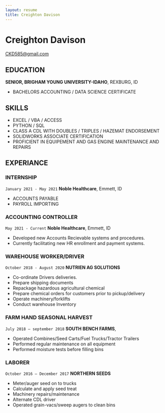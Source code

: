 ```yaml
---
layout: resume
title: Creighton Davison
---
```

# Creighton Davison


<div id="webaddress">
<a href="CKD585@gmail.com">CKD585@gmail.com</a>



## EDUCATION


__SENIOR, BRIGHAM YOUNG UNIVERSITY-IDAHO__, REXBURG, ID

- BACHELORS ACCOUNTING / DATA SCIENCE CERTIFICATE

## SKILLS

- EXCEL / VBA / ACCESS
- PYTHON / SQL
- CLASS A CDL WITH DOUBLES / TRIPLES / HAZEMAT ENDORSEMENT
- SOLIDWORKS ASSOCIATE CERTIFICATION
- PROFICIENT IN EQUIPEMENT AND GAS ENGINE MAINTENANCE AND REPAIRS

## EXPERIANCE

### INTERNSHIP

`January 2021 - May 2021`
__Noble Healthcare__, Emmett, ID

- ACCOUNTS PAYABLE
- PAYROLL IMPORTING

### ACCOUNTING CONTROLLER

`May 2021 - Current`
__Noble Healthcare__, Emmett, ID

- Developed new Accounts Recievable systems and procedures.
- Currently facilitating new HR enrollment and payment systems.


### WAREHOUSE WORKER/DRIVER

`October 2018 - August 2020`
__NUTRIEN AG SOLUTIONS__

- Co-ordinate Drivers deliveries.
- Prepare shipping documents
- Repackage hazardous agricultural chemical
- Prepare chemical orders for customers prior to pickup/delivery
- Operate machinery/forklifts
- Conduct warehouse Inventory

### FARM HAND SEASONAL HARVEST

`July 2018 – september 2018`
__SOUTH BENCH FARMS__, 

- Operated Combines/Seed Carts/Fuel Trucks/Tractor Trailers
- Performed regular maintenance on all equipment
- Performed moisture tests before filling bins

### LABORER
`October 2016 – December 2017`
__NORTHERN SEEDS__

- Meter/auger seed on to trucks
- Calculate and apply seed treat
- Machinery repairs/maintenance
- Alternate CDL driver
- Operated grain-vacs/sweep augers to clean bins





<!-- ### Footer

Last updated: May 2013 -->


